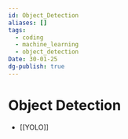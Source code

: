 ```yaml
---
id: Object_Detection
aliases: []
tags:
  - coding
  - machine_learning
  - object_detection
Date: 30-01-25
dg-publish: true
---
```

# Object Detection
 - [[YOLO]]